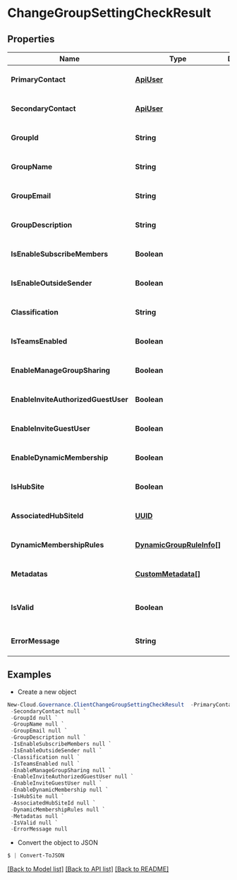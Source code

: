 # ChangeGroupSettingCheckResult
## Properties

Name | Type | Description | Notes
------------ | ------------- | ------------- | -------------
**PrimaryContact** | [**ApiUser**](ApiUser.md) |  | [optional] [default to null]
**SecondaryContact** | [**ApiUser**](ApiUser.md) |  | [optional] [default to null]
**GroupId** | **String** |  | [optional] [default to null]
**GroupName** | **String** |  | [optional] [default to null]
**GroupEmail** | **String** |  | [optional] [default to null]
**GroupDescription** | **String** |  | [optional] [default to null]
**IsEnableSubscribeMembers** | **Boolean** |  | [optional] [default to null]
**IsEnableOutsideSender** | **Boolean** |  | [optional] [default to null]
**Classification** | **String** |  | [optional] [default to null]
**IsTeamsEnabled** | **Boolean** |  | [optional] [default to null]
**EnableManageGroupSharing** | **Boolean** |  | [optional] [default to null]
**EnableInviteAuthorizedGuestUser** | **Boolean** |  | [optional] [default to null]
**EnableInviteGuestUser** | **Boolean** |  | [optional] [default to null]
**EnableDynamicMembership** | **Boolean** |  | [optional] [default to null]
**IsHubSite** | **Boolean** |  | [optional] [default to null]
**AssociatedHubSiteId** | [**UUID**](UUID.md) |  | [optional] [default to null]
**DynamicMembershipRules** | [**DynamicGroupRuleInfo[]**](DynamicGroupRuleInfo.md) |  | [optional] [default to null]
**Metadatas** | [**CustomMetadata[]**](CustomMetadata.md) |  | [optional] [default to null]
**IsValid** | **Boolean** |  | [optional] [readonly] [default to null]
**ErrorMessage** | **String** |  | [optional] [default to null]

## Examples

- Create a new object
```powershell
New-Cloud.Governance.ClientChangeGroupSettingCheckResult  -PrimaryContact null `
 -SecondaryContact null `
 -GroupId null `
 -GroupName null `
 -GroupEmail null `
 -GroupDescription null `
 -IsEnableSubscribeMembers null `
 -IsEnableOutsideSender null `
 -Classification null `
 -IsTeamsEnabled null `
 -EnableManageGroupSharing null `
 -EnableInviteAuthorizedGuestUser null `
 -EnableInviteGuestUser null `
 -EnableDynamicMembership null `
 -IsHubSite null `
 -AssociatedHubSiteId null `
 -DynamicMembershipRules null `
 -Metadatas null `
 -IsValid null `
 -ErrorMessage null
```

- Convert the object to JSON
```powershell
$ | Convert-ToJSON
```


[[Back to Model list]](../README.md#documentation-for-models) [[Back to API list]](../README.md#documentation-for-api-endpoints) [[Back to README]](../README.md)

